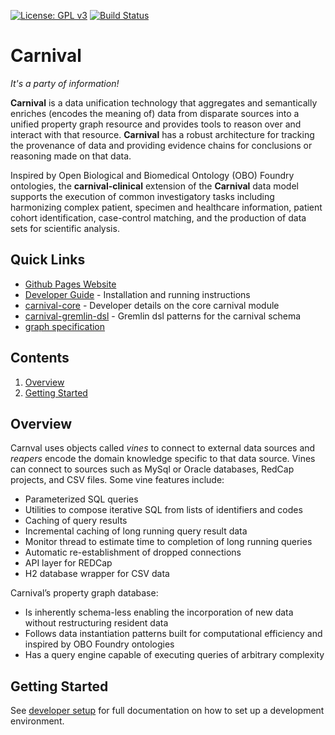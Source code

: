 [![License: GPL v3](https://img.shields.io/badge/License-GPL%20v3-blue.svg)](https://github.com/pennbiobank/pennai/carnival-public/master/LICENSE)
[![Build Status](https://travis-ci.org/pmbb-ibi/carnival.svg?branch=master)](https://travis-ci.org/pmbb-ibi/carnival)
# Carnival

*It's a party of information!*


**Carnival** is a data unification technology that aggregates and semantically enriches (encodes the meaning of) data from disparate sources into a unified property graph resource and provides tools to reason over and interact with that resource.  **Carnival** has a robust architecture for tracking the provenance of data and providing evidence chains for conclusions or reasoning made on that data.  

Inspired by Open Biological and Biomedical Ontology (OBO) Foundry ontologies, the **carnival-clinical** extension of the **Carnival** data model supports the execution of common investigatory tasks including harmonizing complex patient, specimen and healthcare information, patient cohort identification, case-control matching, and the production of data sets for scientific analysis.

## Quick Links

* [Github Pages Website](https://pennbiobank.github.io/carnival/)
* [Developer Guide](docs/developer-setup.md) - Installation and running instructions
* [carnival-core](app/carnival-core/README.md) - Developer details on the core carnival module
* [carnival-gremlin-dsl](app/carnival-gremlin-dsl/README.md) - Gremlin dsl patterns for the carnival schema
* [graph specification](app/carnival-core/doc/graph.md)


## Contents

1. [Overview](#overview)
1. [Getting Started](#getting-started)

<a name="overview"></a>
## Overview
Carnval uses objects called *vines* to connect to external data sources and *reapers* encode the domain knowledge specific to that data source.  Vines can connect to sources such as MySql or Oracle databases, RedCap projects, and CSV files.  Some vine features include:

* Parameterized SQL queries
* Utilities to compose iterative SQL from lists of identifiers and codes
* Caching of query results
* Incremental caching of long running query result data
* Monitor thread to estimate time to completion of long running queries
* Automatic re-establishment of dropped connections
* API layer for REDCap
* H2 database wrapper for CSV data

Carnival’s property graph database:

* Is inherently schema-less enabling the incorporation of new data without restructuring resident data
* Follows data instantiation patterns built for computational efficiency and inspired by OBO Foundry ontologies
* Has a query engine capable of executing queries of arbitrary complexity

<a name="getting-started"></a>
## Getting Started
See [developer setup](docs/developer-setup.md) for full documentation on how to set up a development environment.
